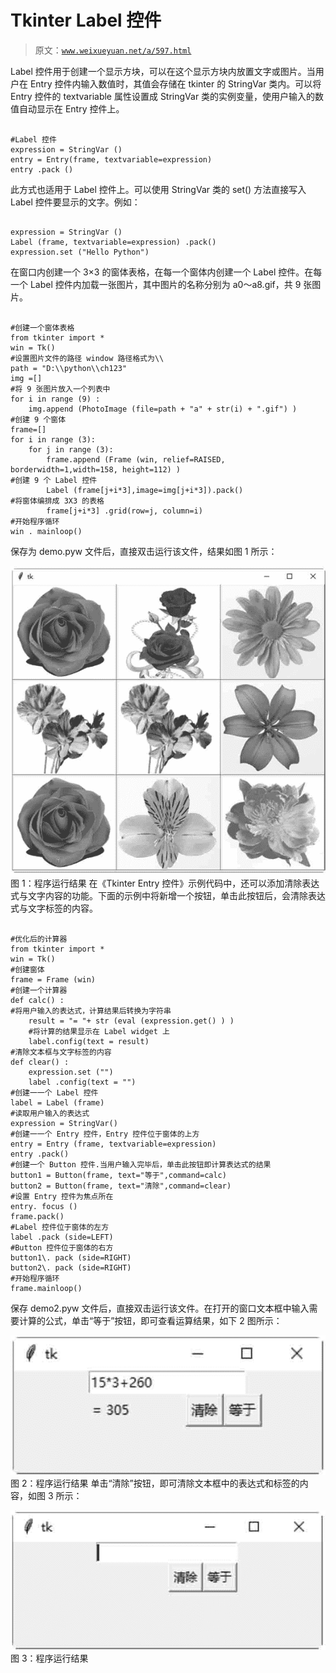 # Tkinter Label 控件

> 原文：[`www.weixueyuan.net/a/597.html`](http://www.weixueyuan.net/a/597.html)

Label 控件用于创建一个显示方块，可以在这个显示方块内放置文字或图片。当用户在 Entry 控件内输入数值时，其值会存储在 tkinter 的 StringVar 类内。可以将 Entry 控件的 textvariable 属性设置成 StringVar 类的实例变量，使用户输入的数值自动显示在 Entry 控件上。

```

#Label 控件
expression = StringVar ()
entry = Entry(frame, textvariable=expression)
entry .pack ()
```

此方式也适用于 Label 控件上。可以使用 StringVar 类的 set() 方法直接写入 Label 控件要显示的文字。例如：

```

expression = StringVar ()
Label (frame, textvariable=expression) .pack()
expression.set ("Hello Python")
```

在窗口内创建一个 3×3 的窗体表格，在每一个窗体内创建一个 Label 控件。在每一个 Label 控件内加载一张图片，其中图片的名称分别为 a0～a8.gif，共 9 张图片。

```

#创建一个窗体表格
from tkinter import *
win = Tk()
#设置图片文件的路径 window 路径格式为\\
path = "D:\\python\\ch123"
img =[]
#将 9 张图片放入一个列表中
for i in range (9) :
    img.append (PhotoImage (file=path + "a" + str(i) + ".gif") )
#创建 9 个窗体
frame=[]
for i in range (3):
    for j in range (3):
        frame.append (Frame (win, relief=RAISED, borderwidth=1,width=158, height=112) )
#创建 9 个 Label 控件
        Label (frame[j+i*3],image=img[j+i*3]).pack()
#将窗体编排成 3X3 的表格
        frame[j+i*3] .grid(row=j, column=i)
#开始程序循环
win . mainloop()
```

保存为 demo.pyw 文件后，直接双击运行该文件，结果如图 1 所示：

![程序运行结果](img/347e3005de15315659a1b419a4a2220d.png)
图 1：程序运行结果
在《Tkinter Entry 控件》示例代码中，还可以添加清除表达式与文字内容的功能。下面的示例中将新增一个按钮，单击此按钮后，会清除表达式与文字标签的内容。

```

#优化后的计算器
from tkinter import *
win = Tk()
#创建窗体
frame = Frame (win)
#创建一个计算器
def calc() :
#将用户输入的表达式，计算结果后转换为字符串
    result = "= "+ str (eval (expression.get() ) )
    #将计算的结果显示在 Label widget 上
    label.config(text = result)
#清除文本框与文字标签的内容
def clear() :
    expression.set ("")
    label .config(text = "")
#创建一一个 Label 控件
label = Label (frame)
#读取用户输入的表达式
expression = StringVar()
#创建一一个 Entry 控件，Entry 控件位于窗体的上方
entry = Entry (frame, textvariable=expression)
entry .pack()
#创建一个 Button 控件.当用户输入完毕后，单击此按钮即计算表达式的结果
button1 = Button(frame, text="等于",command=calc)
button2 = Button(frame, text="清除",command=clear)
#设置 Entry 控件为焦点所在
entry. focus ()
frame.pack()
#Label 控件位于窗体的左方
label .pack (side=LEFT)
#Button 控件位于窗体的右方
button1\. pack (side=RIGHT)
button2\. pack (side=RIGHT)
#开始程序循环
frame.mainloop()
```

保存 demo2.pyw 文件后，直接双击运行该文件。在打开的窗口文本框中输入需要计算的公式，单击“等于”按钮，即可查看运算结果，如下 2 图所示：

![程序运行结果](img/ee217152d344f727e69e584ad1c736b3.png)
图 2：程序运行结果
单击“清除”按钮，即可清除文本框中的表达式和标签的内容，如图 3 所示：

![程序运行结果](img/5fe337286e2eeb6e4a97fde445e641f7.png)
图 3：程序运行结果